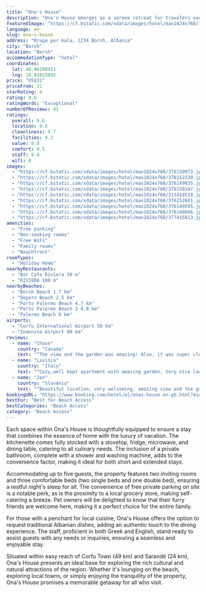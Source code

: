 ```yaml
---
title: "Ona's House"
description: "Ona's House emerges as a serene retreat for travelers seeking the perfect blend of comfort and convenience, located just a 30-minute stroll from the pristine shores of Borsh Beach."
featuredImage: "https://cf.bstatic.com/xdata/images/hotel/max1024x768/376150973.jpg?k=255e91d147e97526787759676160e908f26d9563063688c09eb75c42000a1e86&o=&hp=1"
language: en
slug: ona-s-house
address: "Rruga per kala, 1234 Borsh, Albania"
city: "Borsh"
location: "Borsh"
accommodationType: "hotel"
coordinates:
  lat: 40.06108451
  lng: 19.85825095
price: "US$31"
priceFrom: 31
starRating: 4
rating: 9.6
ratingWords: "Exceptional"
numberOfReviews: 91
ratings:
  overall: 9.6
  location: 9.5
  cleanliness: 9.7
  facilities: 9.3
  value: 9.8
  comfort: 9.5
  staff: 9.9
  wifi: 0
images:
  - "https://cf.bstatic.com/xdata/images/hotel/max1024x768/376150973.jpg?k=255e91d147e97526787759676160e908f26d9563063688c09eb75c42000a1e86&o=&hp=1"
  - "https://cf.bstatic.com/xdata/images/hotel/max1024x768/376152330.jpg?k=d0293c2b7ddcc04e08870362faeb5eab89db4fe080b6d4c4c118551edc6e87c6&o=&hp=1"
  - "https://cf.bstatic.com/xdata/images/hotel/max1024x768/376149935.jpg?k=0f10c6daab3350f931205d901c33bcb715ab4cad1021fc35222fef1321a9e7b0&o=&hp=1"
  - "https://cf.bstatic.com/xdata/images/hotel/max1024x768/376150147.jpg?k=b1741f41ae3a91693666d3c2e4bf579cd7cb545b97a1315c3cad7415fc1c2788&o=&hp=1"
  - "https://cf.bstatic.com/xdata/images/hotel/max1024x768/215418518.jpg?k=3fddd95e9a4932ce11110a89325d830e112b898c91fb881bf2fa90afe8dab1b0&o=&hp=1"
  - "https://cf.bstatic.com/xdata/images/hotel/max1024x768/376152601.jpg?k=831cd3750d60762669eac88944b193abbc1a6ed4aba30c876f2e3014d16079c3&o=&hp=1"
  - "https://cf.bstatic.com/xdata/images/hotel/max1024x768/376149595.jpg?k=d484bee5a452b29f9d11a597c3336b04539e67398641422549d3c463897cdc09&o=&hp=1"
  - "https://cf.bstatic.com/xdata/images/hotel/max1024x768/376148666.jpg?k=8f288e4927f2573d6f50c9cce555f0b4b49542725598993133ac8a6cde37427e&o=&hp=1"
  - "https://cf.bstatic.com/xdata/images/hotel/max1024x768/377415813.jpg?k=d217eacd2e8a70cf5dfc3d665221a9539a69c1d9ad90af557edf1568e9ad7ffd&o=&hp=1"
amenities:
  - "Free parking"
  - "Non-smoking rooms"
  - "Free WiFi"
  - "Family rooms"
  - "Beachfront"
roomTypes:
  - "Holiday Home"
nearbyRestaurants:
  - "Bar Cafe Riviera 50 m"
  - "RIVIERA 100 m"
nearbyBeaches:
  - "Borsh Beach 1.7 km"
  - "Qeparo Beach 2.5 km"
  - "Porto Palermo Beach 4.7 km"
  - "Porto Palermo Beach 3 4.8 km"
  - "Palermo Beach 6 km"
airports:
  - "Corfu International Airport 50 km"
  - "Ioannina Airport 90 km"
reviews:
  - name: "Chase"
    country: "Canada"
    text: "“The view and the garden was amazing! Also, it was super clean and cozy inside. The window in the kitchen and bedroom opened and the view was absolutely stunning. My favorite place I've stayed so far! :)”"
  - name: "Lavinia"
    country: "Italy"
    text: "“Cozy,well kept apartment with amazing garden. Very nice lady, she does not speak but communication is good with smiles and google translate.”"
  - name: "Jan"
    country: "Slovenia"
    text: "“Beautiful location, very welcoming, amazing view and the garden.”"
bookingURL: "https://www.booking.com/hotel/al/onas-house.en-gb.html?aid=8035640"
bestFor: "Best for Beach Access"
bestCategories: "Beach Access"
category: "Beach Access"
---
```


Each space within Ona's House is thoughtfully equipped to ensure a stay that combines the essence of home with the luxury of vacation. The kitchenette comes fully stocked with a stovetop, fridge, microwave, and dining table, catering to all culinary needs. The inclusion of a private bathroom, complete with a shower and washing machine, adds to the convenience factor, making it ideal for both short and extended stays.

Accommodating up to five guests, the property features two inviting rooms and three comfortable beds (two single beds and one double bed), ensuring a restful night's sleep for all. The convenience of free private parking on site is a notable perk, as is the proximity to a local grocery store, making self-catering a breeze. Pet owners will be delighted to know that their furry friends are welcome here, making it a perfect choice for the entire family.

For those with a penchant for local cuisine, Ona's House offers the option to request traditional Albanian dishes, adding an authentic touch to the dining experience. The staff, proficient in both Greek and English, stand ready to assist guests with any needs or inquiries, ensuring a seamless and enjoyable stay.

Situated within easy reach of Corfu Town (49 km) and Sarandë (24 km), Ona's House presents an ideal base for exploring the rich cultural and natural attractions of the region. Whether it's lounging on the beach, exploring local towns, or simply enjoying the tranquility of the property, Ona's House promises a memorable getaway for all who visit.